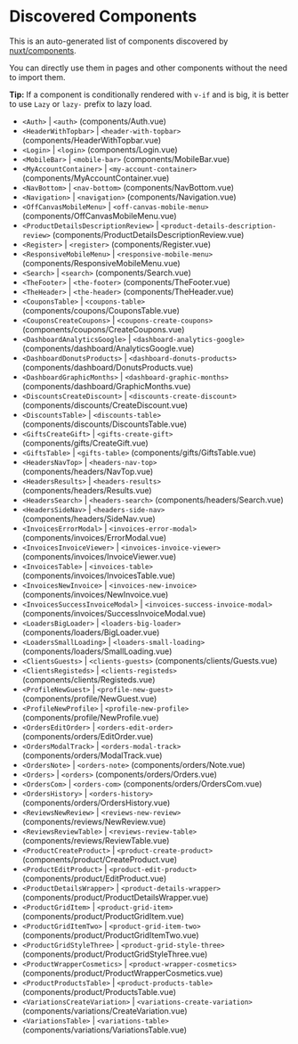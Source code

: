 # Discovered Components

This is an auto-generated list of components discovered by [nuxt/components](https://github.com/nuxt/components).

You can directly use them in pages and other components without the need to import them.

**Tip:** If a component is conditionally rendered with `v-if` and is big, it is better to use `Lazy` or `lazy-` prefix to lazy load.

- `<Auth>` | `<auth>` (components/Auth.vue)
- `<HeaderWithTopbar>` | `<header-with-topbar>` (components/HeaderWithTopbar.vue)
- `<Login>` | `<login>` (components/Login.vue)
- `<MobileBar>` | `<mobile-bar>` (components/MobileBar.vue)
- `<MyAccountContainer>` | `<my-account-container>` (components/MyAccountContainer.vue)
- `<NavBottom>` | `<nav-bottom>` (components/NavBottom.vue)
- `<Navigation>` | `<navigation>` (components/Navigation.vue)
- `<OffCanvasMobileMenu>` | `<off-canvas-mobile-menu>` (components/OffCanvasMobileMenu.vue)
- `<ProductDetailsDescriptionReview>` | `<product-details-description-review>` (components/ProductDetailsDescriptionReview.vue)
- `<Register>` | `<register>` (components/Register.vue)
- `<ResponsiveMobileMenu>` | `<responsive-mobile-menu>` (components/ResponsiveMobileMenu.vue)
- `<Search>` | `<search>` (components/Search.vue)
- `<TheFooter>` | `<the-footer>` (components/TheFooter.vue)
- `<TheHeader>` | `<the-header>` (components/TheHeader.vue)
- `<CouponsTable>` | `<coupons-table>` (components/coupons/CouponsTable.vue)
- `<CouponsCreateCoupons>` | `<coupons-create-coupons>` (components/coupons/CreateCoupons.vue)
- `<DashboardAnalyticsGoogle>` | `<dashboard-analytics-google>` (components/dashboard/AnalyticsGoogle.vue)
- `<DashboardDonutsProducts>` | `<dashboard-donuts-products>` (components/dashboard/DonutsProducts.vue)
- `<DashboardGraphicMonths>` | `<dashboard-graphic-months>` (components/dashboard/GraphicMonths.vue)
- `<DiscountsCreateDiscount>` | `<discounts-create-discount>` (components/discounts/CreateDiscount.vue)
- `<DiscountsTable>` | `<discounts-table>` (components/discounts/DiscountsTable.vue)
- `<GiftsCreateGift>` | `<gifts-create-gift>` (components/gifts/CreateGift.vue)
- `<GiftsTable>` | `<gifts-table>` (components/gifts/GiftsTable.vue)
- `<HeadersNavTop>` | `<headers-nav-top>` (components/headers/NavTop.vue)
- `<HeadersResults>` | `<headers-results>` (components/headers/Results.vue)
- `<HeadersSearch>` | `<headers-search>` (components/headers/Search.vue)
- `<HeadersSideNav>` | `<headers-side-nav>` (components/headers/SideNav.vue)
- `<InvoicesErrorModal>` | `<invoices-error-modal>` (components/invoices/ErrorModal.vue)
- `<InvoicesInvoiceViewer>` | `<invoices-invoice-viewer>` (components/invoices/InvoiceViewer.vue)
- `<InvoicesTable>` | `<invoices-table>` (components/invoices/InvoicesTable.vue)
- `<InvoicesNewInvoice>` | `<invoices-new-invoice>` (components/invoices/NewInvoice.vue)
- `<InvoicesSuccessInvoiceModal>` | `<invoices-success-invoice-modal>` (components/invoices/SuccessInvoiceModal.vue)
- `<LoadersBigLoader>` | `<loaders-big-loader>` (components/loaders/BigLoader.vue)
- `<LoadersSmallLoading>` | `<loaders-small-loading>` (components/loaders/SmallLoading.vue)
- `<ClientsGuests>` | `<clients-guests>` (components/clients/Guests.vue)
- `<ClientsRegisteds>` | `<clients-registeds>` (components/clients/Registeds.vue)
- `<ProfileNewGuest>` | `<profile-new-guest>` (components/profile/NewGuest.vue)
- `<ProfileNewProfile>` | `<profile-new-profile>` (components/profile/NewProfile.vue)
- `<OrdersEditOrder>` | `<orders-edit-order>` (components/orders/EditOrder.vue)
- `<OrdersModalTrack>` | `<orders-modal-track>` (components/orders/ModalTrack.vue)
- `<OrdersNote>` | `<orders-note>` (components/orders/Note.vue)
- `<Orders>` | `<orders>` (components/orders/Orders.vue)
- `<OrdersCom>` | `<orders-com>` (components/orders/OrdersCom.vue)
- `<OrdersHistory>` | `<orders-history>` (components/orders/OrdersHistory.vue)
- `<ReviewsNewReview>` | `<reviews-new-review>` (components/reviews/NewReview.vue)
- `<ReviewsReviewTable>` | `<reviews-review-table>` (components/reviews/ReviewTable.vue)
- `<ProductCreateProduct>` | `<product-create-product>` (components/product/CreateProduct.vue)
- `<ProductEditProduct>` | `<product-edit-product>` (components/product/EditProduct.vue)
- `<ProductDetailsWrapper>` | `<product-details-wrapper>` (components/product/ProductDetailsWrapper.vue)
- `<ProductGridItem>` | `<product-grid-item>` (components/product/ProductGridItem.vue)
- `<ProductGridItemTwo>` | `<product-grid-item-two>` (components/product/ProductGridItemTwo.vue)
- `<ProductGridStyleThree>` | `<product-grid-style-three>` (components/product/ProductGridStyleThree.vue)
- `<ProductWrapperCosmetics>` | `<product-wrapper-cosmetics>` (components/product/ProductWrapperCosmetics.vue)
- `<ProductProductsTable>` | `<product-products-table>` (components/product/ProductsTable.vue)
- `<VariationsCreateVariation>` | `<variations-create-variation>` (components/variations/CreateVariation.vue)
- `<VariationsTable>` | `<variations-table>` (components/variations/VariationsTable.vue)
